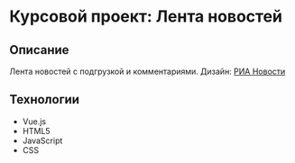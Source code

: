 # Курсовой проект: Лента новостей
## Описание

Лента новостей с подгрузкой и комментариями.
Дизайн: [РИА Новости](https://ria.ru)

## Технологии
- Vue.js
- HTML5
- JavaScript
- CSS
